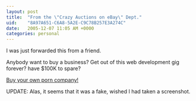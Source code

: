 ```yaml
---
layout: post
title:  "From the \"Crazy Auctions on eBay\" Dept."
uid:	"8A97A651-C6A8-5A2E-C9C78B257E3A274C"
date:   2005-12-07 11:05 AM +0000
categories: personal
---
```

I was just forwarded this from a friend. 

Anybody want to buy a business? Get out of this web development gig forever? have $100K to spare?

<a href="http://cgi.ebay.com/ENTIRE-PORN-COMPANY-FOR-SALE_W0QQitemZ7567775239QQcategoryZ11764QQrdZ1QQcmdZViewItem" target="_blank">Buy your own porn company!</a>

UPDATE: Alas, it seems that it was a fake, wished I had taken a screenshot.